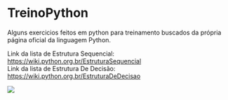 # TreinoPython
Alguns exercicios feitos em python para treinamento buscados da própria página oficial da linguagem Python.

Link da lista de Estrutura Sequencial: https://wiki.python.org.br/EstruturaSequencial <br>
Link da lista de Estrutura De Decisão: https://wiki.python.org.br/EstruturaDeDecisao

<img src="https://img.icons8.com/color/48/000000/python--v1.png"/>
